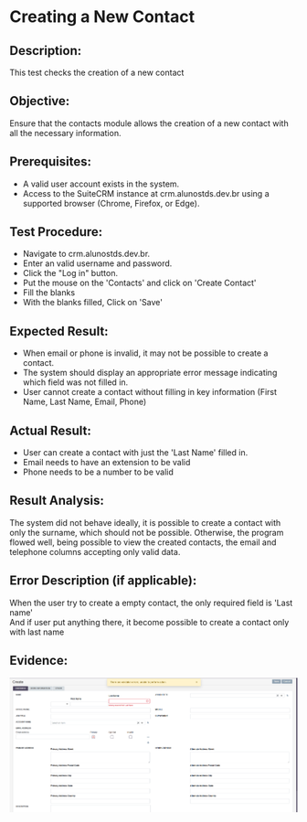 # Creating a New Contact
## Description: 
This test checks the creation of a new contact

## Objective:
Ensure that the contacts module allows the creation of a new contact with all the necessary information.

## Prerequisites:
* A valid user account exists in the system.
* Access to the SuiteCRM instance at crm.alunostds.dev.br using a supported browser (Chrome, Firefox, or Edge).

## Test Procedure:
* Navigate to crm.alunostds.dev.br.
* Enter an valid username and password.
* Click the "Log in" button.
* Put the mouse on the 'Contacts' and click on 'Create Contact'
* Fill the blanks
* With the blanks filled, Click on 'Save'

## Expected Result:
* When email or phone is invalid, it may not be possible to create a contact.
* The system should display an appropriate error message indicating which field was not filled in.
* User cannot create a contact without filling in key information (First Name, Last Name, Email, Phone)

## Actual Result:
* User can create a contact with just the 'Last Name' filled in. 
* Email needs to have an extension to be valid
* Phone needs to be a number to be valid 

## Result Analysis:
The system did not behave ideally, it is possible to create a contact with only the surname, which should not be possible. Otherwise, the program flowed well, being possible to view the created contacts, the email and telephone columns accepting only valid data.

## Error Description (if applicable):
When the user try to create a empty contact, the only required field is 'Last name'  
And if user put anything there, it become possible to create a contact only with last name

## Evidence:
![descricaoErro](/images/testCase3/missingBlanks.png)  
